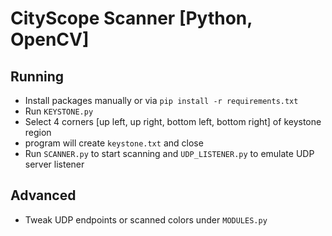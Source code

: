 # CityScope Scanner [Python, OpenCV]

## Running

- Install packages manually or via `pip install -r requirements.txt`
- Run `KEYSTONE.py`
- Select 4 corners [up left, up right, bottom left, bottom right] of keystone region
- program will create `keystone.txt` and close
- Run `SCANNER.py` to start scanning and `UDP_LISTENER.py` to emulate UDP server listener

## Advanced

- Tweak UDP endpoints or scanned colors under `MODULES.py`
